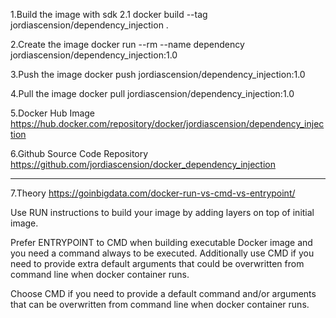 ﻿1.Build the image with sdk 2.1
docker build --tag jordiascension/dependency_injection .

2.Create the image
docker run --rm --name dependency jordiascension/dependency_injection:1.0

3.Push the image
docker push jordiascension/dependency_injection:1.0

4.Pull the image
docker pull jordiascension/dependency_injection:1.0

5.Docker Hub Image
https://hub.docker.com/repository/docker/jordiascension/dependency_injection

6.Github Source Code Repository
https://github.com/jordiascension/docker_dependency_injection

---

7.Theory
https://goinbigdata.com/docker-run-vs-cmd-vs-entrypoint/

Use RUN instructions to build your image by adding layers on top of initial image.

Prefer ENTRYPOINT to CMD when building executable Docker image and you need a
command always to be executed. Additionally use CMD if you need to provide 
extra default arguments that could be overwritten from command line when 
docker container runs.

Choose CMD if you need to provide a default command and/or arguments that can 
be overwritten from command line when docker container runs.